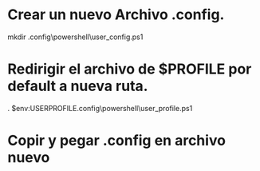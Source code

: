 # Crear un nuevo Archivo .config.

mkdir .config\powershell\user_config.ps1

# Redirigir el archivo de $PROFILE por default a nueva ruta.

. $env:USERPROFILE\.config\powershell\user_profile.ps1

# Copir y pegar .config en archivo nuevo
